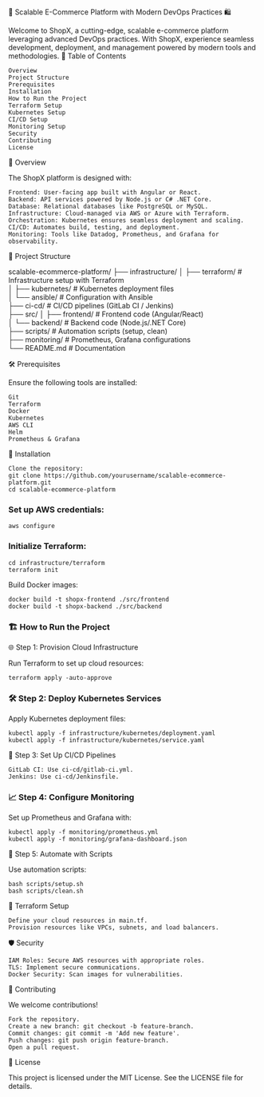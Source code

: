 🚀 Scalable E-Commerce Platform with Modern DevOps Practices 🛍️

Welcome to ShopX, a cutting-edge, scalable e-commerce platform leveraging advanced DevOps practices. With ShopX, experience seamless development, deployment, and management powered by modern tools and methodologies.
📖 Table of Contents

    Overview
    Project Structure
    Prerequisites
    Installation
    How to Run the Project
    Terraform Setup
    Kubernetes Setup
    CI/CD Setup
    Monitoring Setup
    Security
    Contributing
    License

🌟 Overview

The ShopX platform is designed with:

    Frontend: User-facing app built with Angular or React.
    Backend: API services powered by Node.js or C# .NET Core.
    Database: Relational databases like PostgreSQL or MySQL.
    Infrastructure: Cloud-managed via AWS or Azure with Terraform.
    Orchestration: Kubernetes ensures seamless deployment and scaling.
    CI/CD: Automates build, testing, and deployment.
    Monitoring: Tools like Datadog, Prometheus, and Grafana for observability.

📂 Project Structure

scalable-ecommerce-platform/
├── infrastructure/
│   ├── terraform/           # Infrastructure setup with Terraform  
│   ├── kubernetes/          # Kubernetes deployment files  
│   └── ansible/             # Configuration with Ansible  
├── ci-cd/                   # CI/CD pipelines (GitLab CI / Jenkins)  
├── src/
│   ├── frontend/            # Frontend code (Angular/React)  
│   └── backend/             # Backend code (Node.js/.NET Core)  
├── scripts/                 # Automation scripts (setup, clean)  
├── monitoring/              # Prometheus, Grafana configurations  
└── README.md                # Documentation  

🛠️ Prerequisites

Ensure the following tools are installed:

    Git
    Terraform
    Docker
    Kubernetes
    AWS CLI
    Helm
    Prometheus & Grafana

🚀 Installation

    Clone the repository:
    git clone https://github.com/yourusername/scalable-ecommerce-platform.git  
    cd scalable-ecommerce-platform  

### Set up AWS credentials:
```
aws configure  
```

### Initialize Terraform:

```
cd infrastructure/terraform  
terraform init  
```

Build Docker images:

    docker build -t shopx-frontend ./src/frontend  
    docker build -t shopx-backend ./src/backend  

### 🏗️ How to Run the Project
🌐 Step 1: Provision Cloud Infrastructure

Run Terraform to set up cloud resources:
```
terraform apply -auto-approve  
```

### 🛠️ Step 2: Deploy Kubernetes Services

Apply Kubernetes deployment files:
```
kubectl apply -f infrastructure/kubernetes/deployment.yaml  
kubectl apply -f infrastructure/kubernetes/service.yaml  
```

🔄 Step 3: Set Up CI/CD Pipelines

    GitLab CI: Use ci-cd/gitlab-ci.yml.
    Jenkins: Use ci-cd/Jenkinsfile.

### 📈 Step 4: Configure Monitoring

Set up Prometheus and Grafana with:
```
kubectl apply -f monitoring/prometheus.yml  
kubectl apply -f monitoring/grafana-dashboard.json  
```

🤖 Step 5: Automate with Scripts

Use automation scripts:
```
bash scripts/setup.sh  
bash scripts/clean.sh  
```
🔧 Terraform Setup

    Define your cloud resources in main.tf.
    Provision resources like VPCs, subnets, and load balancers.

🛡️ Security

    IAM Roles: Secure AWS resources with appropriate roles.
    TLS: Implement secure communications.
    Docker Security: Scan images for vulnerabilities.

🤝 Contributing

We welcome contributions!

    Fork the repository.
    Create a new branch: git checkout -b feature-branch.
    Commit changes: git commit -m 'Add new feature'.
    Push changes: git push origin feature-branch.
    Open a pull request.

📜 License

This project is licensed under the MIT License. See the LICENSE file for details.